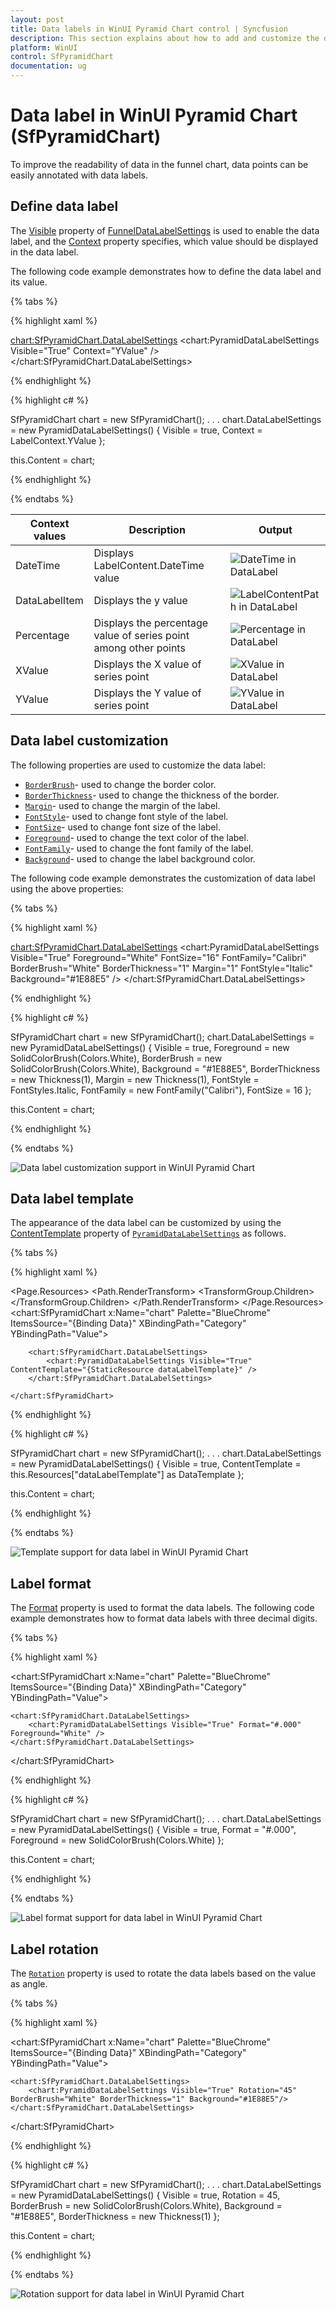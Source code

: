 ```yaml
---
layout: post
title: Data labels in WinUI Pyramid Chart control | Syncfusion
description: This section explains about how to add and customize the data labels in Syncfusion WinUI Pyramid Chart(SfPyramidChart) control.
platform: WinUI
control: SfPyramidChart
documentation: ug
---
```


# Data label in WinUI Pyramid Chart (SfPyramidChart)

To improve the readability of data in the funnel chart, data points can be easily annotated with data labels.

## Define data label 

The [Visible]() property of [FunnelDataLabelSettings]() is used to enable the data label, and the [Context]() property specifies, which value should be displayed in the data label.

The following code example demonstrates how to define the data label and its value.

{% tabs %}

{% highlight xaml %}

<chart:SfPyramidChart.DataLabelSettings>
    <chart:PyramidDataLabelSettings Visible="True" Context="YValue" />
</chart:SfPyramidChart.DataLabelSettings>

{% endhighlight %}

{% highlight c# %}
        
SfPyramidChart chart = new SfPyramidChart();
. . . 
chart.DataLabelSettings = new PyramidDataLabelSettings() 
{ 
    Visible = true, 
    Context = LabelContext.YValue 
};

this.Content = chart;

{% endhighlight %}

{% endtabs %}

| Context values | Description | Output |
|---|--|---|
| DateTime | Displays LabelContent.DateTime value | ![ DateTime in DataLabel](Data-label_images/WinUI_pyramid_chart_labelcontent_datetime.png) |
|DataLabelItem | Displays the y value|![ LabelContentPath in DataLabel](Data-label_images/WinUI_pyramid_chart_labelcontent_datalabelitem.png)|
| Percentage | Displays the percentage value of series point among other points |![ Percentage in DataLabel](Data-label_images/WinUI_pyramid_chart_labelcontent_percentage.png) |
| XValue | Displays the X value of series point|![ XValue in DataLabel](Data-label_images/WinUI_pyramid_chart_labelcontent_xvalue.png) |
| YValue | Displays the Y value of series point| ![ YValue in DataLabel](Data-label_images/WinUI_pyramid_chart_labelcontent_yvalue.png) |

## Data label customization

The following properties are used to customize the data label:

* [`BorderBrush`]()- used to change the border color.
* [`BorderThickness`]()- used to change the thickness of the border.
* [`Margin`]()- used to change the margin of the label.
* [`FontStyle`]()-  used to change font style of the label.
* [`FontSize`]()-  used to change font size of the label.
* [`Foreground`]()- used to change the text color of the label.
* [`FontFamily`]()-  used to change the font family of the label.
* [`Background`]()- used to change the label background color.

The following code example demonstrates the customization of data label using the above properties:

{% tabs %}

{% highlight xaml %}

<chart:SfPyramidChart.DataLabelSettings>
    <chart:PyramidDataLabelSettings Visible="True" Foreground="White" FontSize="16" FontFamily="Calibri" BorderBrush="White" BorderThickness="1" Margin="1" FontStyle="Italic" Background="#1E88E5" />
</chart:SfPyramidChart.DataLabelSettings>

{% endhighlight %}

{% highlight c# %}

SfPyramidChart chart = new SfPyramidChart();
chart.DataLabelSettings = new PyramidDataLabelSettings() 
{ 
    Visible = true, 
    Foreground = new SolidColorBrush(Colors.White),
    BorderBrush = new SolidColorBrush(Colors.White),
    Background = "#1E88E5",
    BorderThickness = new Thickness(1),
    Margin = new Thickness(1),
    FontStyle = FontStyles.Italic,
    FontFamily = new FontFamily("Calibri"),
    FontSize = 16
};

this.Content = chart;

{% endhighlight %}

{% endtabs %}

![Data label customization support in WinUI Pyramid Chart](Data-label_images/WinUI_pyramid_chart_custom_label.png)

## Data label template

The appearance of the data label can be customized by using the [ContentTemplate]() property of [`PyramidDataLabelSettings`]() as follows.

{% tabs %}

{% highlight xaml %}

<Page.Resources>
    <DataTemplate x:Key="dataLabelTemplate">
        <StackPanel Orientation="Vertical">
            <Path Grid.Row="0"  Stretch="Uniform" Fill="LightGreen" Width="15" Height="15" Margin="0,0,0,0" RenderTransformOrigin="0.5,0.5" Data="M11.771002,1.993L5.0080013,14.284 10.752002,14.284 6.6450019,22.804 17.900003,11.921 11.655003,11.921 18.472004,1.993z M10.593002,0L22.256004,0 15.440003,9.9280005 22.827004,9.9280005 0,32 7.5790019,16.277 1.637001,16.277z">
                    <Path.RenderTransform>
                        <TransformGroup>
                            <TransformGroup.Children>
                                <RotateTransform Angle="0" />
                                <ScaleTransform ScaleX="1" ScaleY="1" />
                            </TransformGroup.Children>
                        </TransformGroup>
                    </Path.RenderTransform>
                </Path>
            <TextBlock Grid.Row="1" Text="{Binding}" FontSize="12" Foreground="White"></TextBlock>
        </StackPanel>
    </DataTemplate>
</Page.Resources>
<Grid>
   <chart:SfPyramidChart x:Name="chart" 
                Palette="BlueChrome" 
                ItemsSource="{Binding Data}" 
                XBindingPath="Category"
                YBindingPath="Value">

        <chart:SfPyramidChart.DataLabelSettings>
            <chart:PyramidDataLabelSettings Visible="True" ContentTemplate="{StaticResource dataLabelTemplate}" />
        </chart:SfPyramidChart.DataLabelSettings>

    </chart:SfPyramidChart>
</Grid>

{% endhighlight %}

{% highlight c# %}

SfPyramidChart chart = new SfPyramidChart();
. . . 
chart.DataLabelSettings = new PyramidDataLabelSettings() 
{ 
    Visible = true, 
    ContentTemplate = this.Resources["dataLabelTemplate"] as DataTemplate
};

this.Content = chart;

{% endhighlight %}

{% endtabs %}

![Template support for data label in WinUI Pyramid Chart](Data-label_images/WinUI_pyramid_chart_data_labeltemplate.png)

## Label format

The [Format]() property is used to format the data labels. The following code example demonstrates how to format data labels with three decimal digits.

{% tabs %}

{% highlight xaml %}

<chart:SfPyramidChart x:Name="chart" 
                Palette="BlueChrome" 
                ItemsSource="{Binding Data}" 
                XBindingPath="Category"
                YBindingPath="Value">

    <chart:SfPyramidChart.DataLabelSettings>
        <chart:PyramidDataLabelSettings Visible="True" Format="#.000" Foreground="White" />
    </chart:SfPyramidChart.DataLabelSettings>

</chart:SfPyramidChart>

{% endhighlight %}

{% highlight c# %}

SfPyramidChart chart = new SfPyramidChart();
. . . 
chart.DataLabelSettings = new PyramidDataLabelSettings() 
{ 
    Visible = true, 
    Format = "#.000",
    Foreground = new SolidColorBrush(Colors.White)
};

this.Content = chart;

{% endhighlight %}

{% endtabs %}

![Label format support for data label in WinUI Pyramid Chart](Data-label_images/WinUI_pyramid_chart_data_labelformat.png)

## Label rotation

The [`Rotation`]() property is used to rotate the data labels based on the value as angle.

{% tabs %}

{% highlight xaml %}

<chart:SfPyramidChart x:Name="chart" 
                Palette="BlueChrome" 
                ItemsSource="{Binding Data}" 
                XBindingPath="Category"
                YBindingPath="Value">

    <chart:SfPyramidChart.DataLabelSettings>
        <chart:PyramidDataLabelSettings Visible="True" Rotation="45" BorderBrush="White" BorderThickness="1" Background="#1E88E5"/>
    </chart:SfPyramidChart.DataLabelSettings>

</chart:SfPyramidChart>

{% endhighlight %}

{% highlight c# %}

SfPyramidChart chart = new SfPyramidChart();
. . . 
chart.DataLabelSettings = new PyramidDataLabelSettings() 
{ 
    Visible = true, 
    Rotation = 45,
    BorderBrush = new SolidColorBrush(Colors.White),
    Background = "#1E88E5",
    BorderThickness = new Thickness(1)
};

this.Content = chart;

{% endhighlight %}

{% endtabs %}

![Rotation support for data label in WinUI Pyramid Chart](Data-label_images/WinUI_pyramid_chart_data_label_rotation.png)

